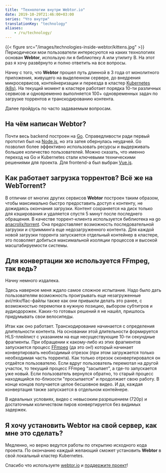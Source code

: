 ```yaml
---
title: "Технологии внутри Webtor.io"
date: 2019-10-29T21:46:00+03:00
series: "Что внутри"
translationKey: "technology"
aliases:
    - /ru/technology/
---
```

{{< figure src="/images/technologies-inside-webtor/kittens.jpg" >}}
Периодически мои пользователи интересуются на каких технологиях основан **Webtor**,
использую ли я библиотеку A или утилиту B. На этот раз я хочу развёрнуто и полно
ответить на все вопросы.

Начну с того, что **Webtor** прошел путь длинной в 3 года от монолитного приложения, живущего на выделенном сервере,
до внедрения микросервисов, контейнеризации и переезда в кластер [Kubernetes (k8s)](https://kubernetes.io/).
На текущий момент в кластере работает порядка 10-ти различных сервисов и одновременно выполняется 100+ одновременных
задач по загрузке торрентов и транскодированию контента.

Далее пройдусь по часто задаваемым вопросам.

## На чём написан Webtor?
Почти весь backend построен на [Go](https://golang.org/). Справедливости ради
первый прототип был на [Node.js](https://nodejs.org), но эта затея обернулась неудачей.
Go позволил более эффективно использовать ресурсы и выдерживать большее количество пользователей.
Можно сказать, что именно переход на Go и Kubernetes стали ключевыми техническими решениями для проекта.
Для frontend-а был выбран [Vue.js](https://vuejs.org/).

## Как работает загрузка торрентов? Всё же на WebTorrent?
В отличии от многих других сервисов **Webtor** построен таким образом, чтобы максимально
быстро предоставить доступ к контенту, не дожидаясь окончания загрузки. Контент
сохраняется на диск только для кэширования и удаляется спустя 5 минут после последнего
обращения. В качестве торрент-клиента используется библиотека на go [anacrolix/torrent](https://github.com/anacrolix/torrent).
Она предоставляет возможность последовательной загрузки и стримминга еще недозагруженного контента.
Для каждой новой загрузки торрента запускается отдельный контейнер в кластере, это позволяет
добиться максимальной изоляции процессов и высокой масштабируемости системы.

## Для конвертации же используется FFmpeg, так ведь?
Начну немного издалека.

Здесь наверное меня ждало самое сложное испытание. Надо было дать пользователям
возможность проигрывать еще незагруженные avi/mkv/flac-файлы также как они привыкли
делать это ранее, с возможностью перемотки в нужную позицию, выбором субтитров и аудиодорожек.
Каких-то готовых решений я не нашёл, пришлось придумывать свои велосипеды.

Итак как оно работает. Транскодирование начинается с определения длительности контента. На основании этой длительности
формируется HLS-плейлист с указанием на еще несуществующие 10-ти секундные фрагменты. При обращении
к какому-либо из этих фрагментов запускается процесс [FFmpeg](https://www.ffmpeg.org/) (да это он!) который
начинает конвертировать необходимый отрезок (при этом загружается только необходимая часть торрента).
Как только отрезок сконвертировался он отдаётся пользователю. Если вдруг пользователь перемотал на другой участок,
то текущий процесс FFmpeg "засыпает", а где-то запускается уже новый. Если пользователь вернулся обратно, то старый
процесс находящийся по-близости "просыпается" и продолжает свою работу. В конце концов получается целое бесшовное видео.
И да, каждая конвертация также запускается в отдельном контейнере.

В идеальных условиях, видео с невысоким разрешением (720p) и достаточным количеством пиров конвертируется без видимых задержек.

## Я хочу установить Webtor на свой сервер, как мне это сделать?
Медленно, но верно ведутся работы по открытию исходного кода проекта. По окончанию каждый желающий сможет
установить **Webtor** в свой локальный кластер Kubernetes.

Спасибо что используете [webtor.io](https://webtor.io/ru/) и [поддержите проект](https://www.patreon.com/bePatron?u=24145874)!